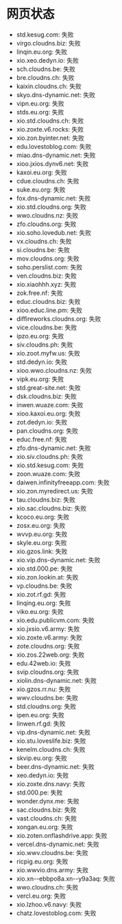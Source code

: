 # 网页状态
- std.kesug.com: 失败
- virgo.cloudns.biz: 失败
- linqin.eu.org: 失败
- xio.xeo.dedyn.io: 失败
- sch.cloudns.be: 失败
- bre.cloudns.ch: 失败
- kaixin.cloudns.ch: 失败
- skyo.dns-dynamic.net: 失败
- vipn.eu.org: 失败
- stds.eu.org: 失败
- xio.std.cloudns.ch: 失败
- xio.zoxte.v6.rocks: 失败
- xio.zon.byinter.net: 失败
- edu.lovestoblog.com: 失败
- miao.dns-dynamic.net: 失败
- xioo.jxios.dynv6.net: 失败
- kaxoi.eu.org: 失败
- cdue.cloudns.ch: 失败
- suke.eu.org: 失败
- fox.dns-dynamic.net: 失败
- xio.std.cloudns.org: 失败
- wwo.cloudns.nz: 失败
- zfo.cloudns.org: 失败
- xio.soho.lovedub.net: 失败
- vx.cloudns.ch: 失败
- si.cloudns.be: 失败
- mov.cloudns.org: 失败
- soho.perslist.com: 失败
- ven.cloudns.biz: 失败
- xio.xiaohhh.xyz: 失败
- zok.free.nf: 失败
- educ.cloudns.biz: 失败
- xioo.educ.line.pm: 失败
- diffireworks.cloudns.org: 失败
- vice.cloudns.be: 失败
- ipzo.eu.org: 失败
- siv.cloudns.ph: 失败
- xio.zoot.myfw.us: 失败
- std.dedyn.io: 失败
- xioo.wwo.cloudns.nz: 失败
- vipk.eu.org: 失败
- std.great-site.net: 失败
- dsk.cloudns.biz: 失败
- inwen.wuaze.com: 失败
- xioo.kaxoi.eu.org: 失败
- zot.dedyn.io: 失败
- pan.cloudns.org: 失败
- educ.free.nf: 失败
- zfo.dns-dynamic.net: 失败
- xio.siv.cloudns.ph: 失败
- xio.std.kesug.com: 失败
- zoon.wuaze.com: 失败
- daiwen.infinityfreeapp.com: 失败
- xio.zon.myredirect.us: 失败
- tau.cloudns.biz: 失败
- xio.sac.cloudns.biz: 失败
- kcoco.eu.org: 失败
- zosx.eu.org: 失败
- wvvp.eu.org: 失败
- skyle.eu.org: 失败
- xio.gzos.link: 失败
- xio.vip.dns-dynamic.net: 失败
- xio.std.000.pe: 失败
- xio.zon.lookin.at: 失败
- vp.cloudns.be: 失败
- xio.zot.rf.gd: 失败
- linqing.eu.org: 失败
- viko.eu.org: 失败
- xio.edu.publicvm.com: 失败
- xio.jxsio.v6.army: 失败
- xio.zoxte.v6.army: 失败
- zote.cloudns.org: 失败
- xio.zos.22web.org: 失败
- edu.42web.io: 失败
- svip.cloudns.org: 失败
- xiolin.dns-dynamic.net: 失败
- xio.gzos.rr.nu: 失败
- wwv.cloudns.be: 失败
- std.cloudns.org: 失败
- ipen.eu.org: 失败
- linwen.rf.gd: 失败
- vip.dns-dynamic.net: 失败
- xio.stu.loveslife.biz: 失败
- kenelm.cloudns.ch: 失败
- skvip.eu.org: 失败
- beer.dns-dynamic.net: 失败
- xeo.dedyn.io: 失败
- xio.zoxte.dns.navy: 失败
- std.000.pe: 失败
- wonder.dynx.me: 失败
- sac.cloudns.biz: 失败
- vast.cloudns.ch: 失败
- xongan.eu.org: 失败
- xio.zoten.onflashdrive.app: 失败
- vercel.dns-dynamic.net: 失败
- xio.wwv.cloudns.be: 失败
- ricpig.eu.org: 失败
- xio.wwvio.dns.army: 失败
- xio.xn--ebbpo8a.xn--y9a3aq: 失败
- wwo.cloudns.ch: 失败
- vercl.eu.org: 失败
- xio.lzhoo.v6.navy: 失败
- chatz.lovestoblog.com: 失败
